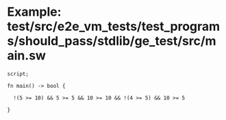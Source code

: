 # Example: test/src/e2e_vm_tests/test_programs/should_pass/stdlib/ge_test/src/main.sw

```sway
script;

fn main() -> bool {

  !(5 >= 10) && 5 >= 5 && 10 >= 10 && !(4 >= 5) && 10 >= 5
  
}

```
